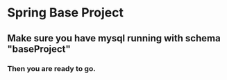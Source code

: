 # Spring Base Project

## Make sure you have mysql running with schema "baseProject"

### Then you are ready to go.